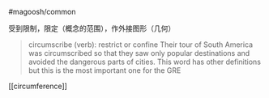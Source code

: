 #magoosh/common

受到限制，限定（概念的范围），作外接图形（几何）

> circumscribe (verb): restrict or confine 
Their tour of South America was circumscribed so that they saw only popular destinations and avoided the dangerous parts of cities. 
This word has other definitions but this is the most important one for the GRE 


[[circumference]]